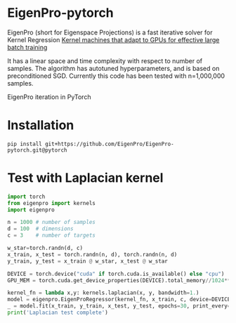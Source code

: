 # EigenPro-pytorch

EigenPro (short for Eigenspace Projections) is a fast iterative solver for Kernel Regression [Kernel machines that adapt to GPUs for effective large batch training
](https://arxiv.org/abs/1806.06144)

It has a linear space and time complexity with respect to number of samples. The algorithm has autotuned hyperparameters, and is based on preconditioned SGD. Currently this code has been tested with n=1,000,000 samples.

EigenPro iteration in PyTorch

# Installation
```
pip install git+https://github.com/EigenPro/EigenPro-pytorch.git@pytorch
```

# Test with Laplacian kernel
```python
import torch
from eigenpro import kernels
import eigenpro

n = 1000 # number of samples
d = 100  # dimensions
c = 3    # number of targets

w_star=torch.randn(d, c)
x_train, x_test = torch.randn(n, d), torch.randn(n, d)
y_train, y_test = x_train @ w_star, x_test @ w_star

DEVICE = torch.device("cuda" if torch.cuda.is_available() else "cpu")
GPU_MEM = torch.cuda.get_device_properties(DEVICE).total_memory//1024**3

kernel_fn = lambda x,y: kernels.laplacian(x, y, bandwidth=1.)
model = eigenpro.EigenProRegressor(kernel_fn, x_train, c, device=DEVICE)
_ = model.fit(x_train, y_train, x_test, y_test, epochs=30, print_every=5, mem_gb=GPU_MEM)
print('Laplacian test complete')
```
